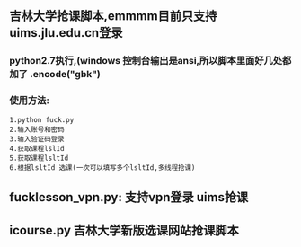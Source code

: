 ## 吉林大学抢课脚本,emmmm目前只支持uims.jlu.edu.cn登录
### python2.7执行,(windows 控制台输出是ansi,所以脚本里面好几处都加了 .encode("gbk")
### 使用方法:
    1.python fuck.py
    2.输入账号和密码
    3.输入验证码登录
    4.获取课程lslId
    5.获取课程lsltId
    6.根据lsltId 选课(一次可以填写多个lsltId,多线程抢课)

## fucklesson_vpn.py: 支持vpn登录 uims抢课

## icourse.py 吉林大学新版选课网站抢课脚本
